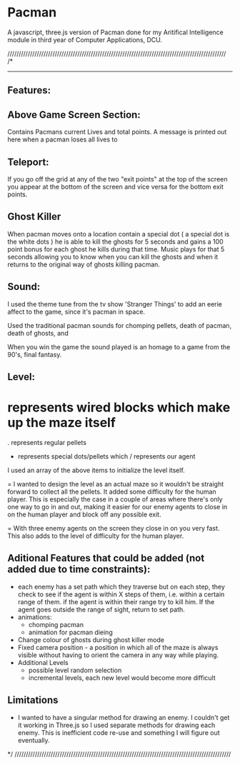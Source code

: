 # Pacman
A javascript, three.js version of Pacman done for my Aritifical Intelligence module in third year of Computer Applications, DCU.


/////////////////////////////////////////////////////////////////////////////////////////////////
/*

---------
Features:
---------

Above Game Screen Section:
--------------------------
Contains Pacmans current Lives and total points.
A message is printed out here when a pacman loses all lives to 

Teleport:
----------
If you go off the grid at any of the two "exit points" at the top of the screen you appear 
at the bottom of the screen and vice versa for the bottom exit points.


Ghost Killer
-----------
When pacman moves onto a location contain a special dot ( a special dot is the white dots )
he is able to kill the ghosts for 5 seconds and gains a 100 point bonus for each ghost he kills
during that time. Music plays for that 5 seconds allowing you to know when you can kill the ghosts
and when it returns to the original way of ghosts killing pacman.




Sound:
-----
I used the theme tune from the tv show 'Stranger Things' to add an eerie affect to the 
game, since it's pacman in space.

Used the traditional pacman sounds for chomping pellets, death of pacman, death of ghosts, and 

When you win the game the sound played is an homage to a game from the 90's, final fantasy.


Level:
-----
# represents wired blocks which make up the maze itself
. represents regular pellets
- represents special dots/pellets which 
/ represents our agent

I used an array of the above items to initialize the level itself. 

= I wanted to design the level as an actual maze so it wouldn't be straight forward to
collect all the pellets. It added some difficulty for the human player. 
This is especially the case in a couple of areas where there's only one way to go in and out, 
making it easier for our enemy agents to close in on the human player and block off any possible exit.

= With three enemy agents on the screen they close in on you very fast. This also adds to the level of difficulty for
the human player. 



Aditional Features that could be added (not added due to time constraints):
---------------------------------------------------------------------------
- each enemy has a set path which they traverse but on each step, they check to see if the
agent is within X steps of them, i.e. within a certain range of them. 
if the agent is within their range try to kill him. If the agent goes outside the range of sight, return 
to set path.
- animations:
    - chomping pacman
    - animation for pacman dieing
- Change colour of ghosts during ghost killer mode
- Fixed camera position - a position in which all of the maze is always visible without having to
orient the camera in any way while playing.
- Additional Levels
    - possible level random selection
    - incremental levels, each new level would become more difficult


Limitations
------------
- I wanted to have a singular method for drawing an enemy. I couldn't get it working in Three.js 
so I used separate methods for drawing each enemy. This is inefficient code re-use and something 
I will figure out eventually.

*/
////////////////////////////////////////////////////////////////////////////////////////////////
